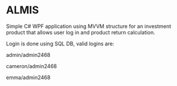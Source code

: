 # ALMIS

Simple C# WPF application using MVVM structure for an investment product that allows user log in and product return calculation.

Login is done using SQL DB, valid logins are:

admin/admin2468

cameron/admin2468

emma/admin2468

